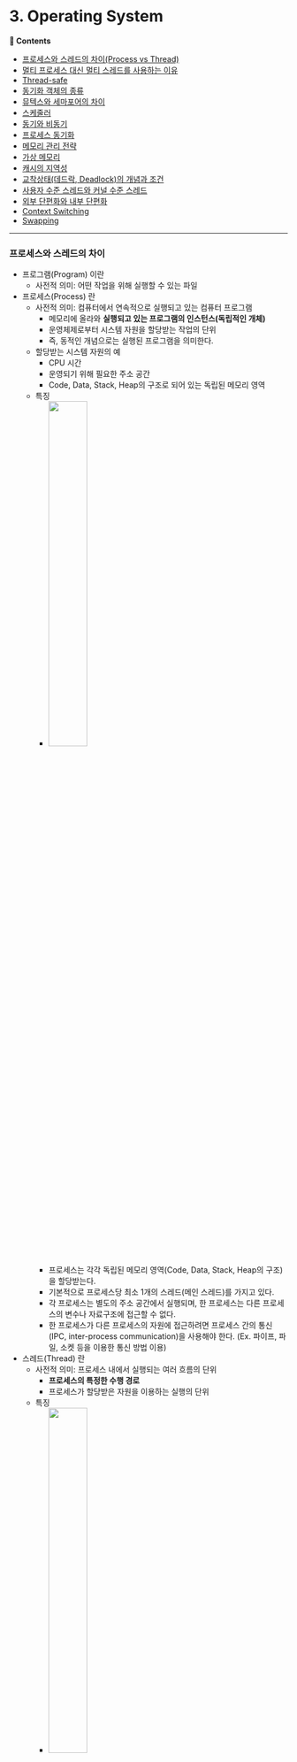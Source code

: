 # 3. Operating System

**:book: Contents**

- [프로세스와 스레드의 차이(Process vs Thread)](#프로세스와-스레드의-차이)
- [멀티 프로세스 대신 멀티 스레드를 사용하는 이유](#멀티-프로세스-대신-멀티-스레드를-사용하는-이유)
- [Thread-safe](#thread-safe)
- [동기화 객체의 종류](#동기화-객체의-종류)
- [뮤텍스와 세마포어의 차이](#뮤텍스와-세마포어의-차이)
- [스케줄러](#스케줄러)
- [동기와 비동기](#동기와-비동기)
- [프로세스 동기화](#프로세스-동기화)
- [메모리 관리 전략](#메모리-관리-전략)
- [가상 메모리](#가상-메모리)
- [캐시의 지역성](#캐시의-지역성)
- [교착상태(데드락, Deadlock)의 개념과 조건](#교착상태의-개념과-조건)
- [사용자 수준 스레드와 커널 수준 스레드](#사용자-수준-스레드,-커널-수준-스레드)
- [외부 단편화와 내부 단편화](#외부-단편화와-내부-단편화)
- [Context Switching](#context-switching)
- [Swapping](#swapping)

---

### 프로세스와 스레드의 차이

- 프로그램(Program) 이란
  - 사전적 의미: 어떤 작업을 위해 실행할 수 있는 파일
- 프로세스(Process) 란
  - 사전적 의미: 컴퓨터에서 연속적으로 실행되고 있는 컴퓨터 프로그램
    - 메모리에 올라와 **실행되고 있는 프로그램의 인스턴스(독립적인 개체)**
    - 운영체제로부터 시스템 자원을 할당받는 작업의 단위
    - 즉, 동적인 개념으로는 실행된 프로그램을 의미한다.
  - 할당받는 시스템 자원의 예
    - CPU 시간
    - 운영되기 위해 필요한 주소 공간
    - Code, Data, Stack, Heap의 구조로 되어 있는 독립된 메모리 영역
  - 특징
    - <img src="./images/process.png" width="40%" height="40%">
    - 프로세스는 각각 독립된 메모리 영역(Code, Data, Stack, Heap의 구조)을 할당받는다.
    - 기본적으로 프로세스당 최소 1개의 스레드(메인 스레드)를 가지고 있다.
    - 각 프로세스는 별도의 주소 공간에서 실행되며, 한 프로세스는 다른 프로세스의 변수나 자료구조에 접근할 수 없다.
    - 한 프로세스가 다른 프로세스의 자원에 접근하려면 프로세스 간의 통신(IPC, inter-process communication)을 사용해야 한다. (Ex. 파이프, 파일, 소켓 등을 이용한 통신 방법 이용)
- 스레드(Thread) 란
  - 사전적 의미: 프로세스 내에서 실행되는 여러 흐름의 단위
    - **프로세스의 특정한 수행 경로**
    - 프로세스가 할당받은 자원을 이용하는 실행의 단위
  - 특징
    - <img src="./images/thread.png" width="40%" height="40%">
    - 스레드는 프로세스 내에서 각각 Stack만 따로 할당받고 Code, Data, Heap 영역은 공유한다.
    - 스레드는 한 프로세스 내에서 동작되는 여러 실행의 흐름으로, 프로세스 내의 주소 공간이나 자원들(힙 공간 등)을 같은 프로세스 내에 스레드끼리 공유하면서 실행된다.
    - 같은 프로세스 안에 있는 여러 스레드들은 같은 힙 공간을 공유한다. 반면에 프로세스는 다른 프로세스의 메모리에 직접 접근할 수 없다.
    - 각각의 스레드는 별도의 레지스터와 스택을 갖고 있지만, 힙 메모리는 서로 읽고 쓸 수 있다.
    - 한 스레드가 프로세스 자원을 변경하면, 다른 이웃 스레드(sibling thread)도 그 변경 결과를 즉시 볼 수 있다.
- 자바 스레드(Java Thread) 란
  - 일반 스레드와 거의 차이가 없으며, JVM가 운영체제의 역할을 한다.
  - 자바에는 프로세스가 존재하지 않고 스레드만 존재하며, 자바 스레드는 JVM에 의해 스케줄되는 실행 단위 코드 블록이다.
  - 자바에서 스레드 스케줄링은 전적으로 JVM에 의해 이루어진다.
  - 아래와 같은 스레드와 관련된 많은 정보들도 JVM이 관리한다.
    - 스레드가 몇 개 존재하는지
    - 스레드로 실행되는 프로그램 코드의 메모리 위치는 어디인지
    - 스레드의 상태는 무엇인지
    - 스레드 우선순위는 얼마인지
  - 즉, 개발자는 자바 스레드로 작동할 스레드 코드를 작성하고, 스레드 코드가 생명을 가지고 실행을 시작하도록 JVM에 요청하는 일 뿐이다.

> :arrow_double_up:[Top](#3-operating-system) :leftwards_arrow_with_hook:[Back](https://github.com/WeareSoft/tech-interview#3-operating-system) :information_source:[Home](https://github.com/WeareSoft/tech-interview#tech-interview)
>
> - [https://gmlwjd9405.github.io/2018/09/14/process-vs-thread.html](https://gmlwjd9405.github.io/2018/09/14/process-vs-thread.html)
> - [https://brunch.co.kr/@kd4/3](https://brunch.co.kr/@kd4/3)
> - [https://magi82.github.io/process-thread/](https://magi82.github.io/process-thread/)
> - [https://jaybdev.net/2017/06/05/Java-3/](https://jaybdev.net/2017/06/05/Java-3/)
> - [http://includestdio.tistory.com/6](http://includestdio.tistory.com/6)
> - [https://lalwr.blogspot.com/2016/02/process-thread.html](https://lalwr.blogspot.com/2016/02/process-thread.html)

### 멀티 프로세스 대신 멀티 스레드를 사용하는 이유

- 쉽게 설명하면, 프로그램을 여러 개 키는 것보다 하나의 프로그램 안에서 여러 작업을 해결하는 것이다.
  - <img src="./images/multi-thread.png" width="50%" height="50%">

1. 자원의 효율성 증대
   - 멀티 프로세스로 실행되는 작업을 멀티 스레드로 실행할 경우, **프로세스를 생성하여 자원을 할당하는 시스템 콜이 줄어들어** 자원을 효율적으로 관리할 수 있다.
     - 프로세스 간의 Context Switching시 단순히 CPU 레지스터 교체 뿐만 아니라 RAM과 CPU 사이의 캐시 메모리에 대한 데이터까지 초기화되므로 오버헤드가 크기 때문
   - 스레드는 프로세스 내의 메모리를 공유하기 때문에 독립적인 프로세스와 달리 스레드 간 데이터를 주고 받는 것이 간단해지고 시스템 자원 소모가 줄어들게 된다.
2. 처리 비용 감소 및 응답 시간 단축
   - 또한 프로세스 간의 통신(IPC)보다 스레드 간의 통신의 비용이 적으므로 작업들 간의 통신의 부담이 줄어든다.
     - 스레드는 Stack 영역을 제외한 모든 메모리를 공유하기 때문
   - 프로세스 간의 전환 속도보다 스레드 간의 전환 속도가 빠르다.
     - Context Switching시 스레드는 Stack 영역만 처리하기 때문

- **_주의할 점!_**
  - **동기화 문제**
  - 스레드 간의 자원 공유는 전역 변수(데이터 세그먼트)를 이용하므로 함께 상용할 때 충돌이 발생할 수 있다.

> :arrow_double_up:[Top](#3-operating-system) :leftwards_arrow_with_hook:[Back](https://github.com/WeareSoft/tech-interview#3-operating-system) :information_source:[Home](https://github.com/WeareSoft/tech-interview#tech-interview)
>
> - [http://you9010.tistory.com/136](http://you9010.tistory.com/136)

### Thread-safe

- **Thread-safe란?**
  - 직역하면 **스레드 안전**.
  - 멀티스레드 환경에서 <u>여러 스레드</u>가 동시에 <u>하나의 객체 및 변수(공유 자원)</u>에 접근할 때, 의도한 대로 동작하는 것을 말한다.
  - 이러한 상황을 "Thead-safe하다" 라고 표현한다.
- **Thread-safe하게 구현하기**
  - Thread-safe하기 위해서는 공유 자원에 접근하는 임계영역(critical section)을 동기화 기법으로 제어해줘야 한다.
    - 이를 '상호배제'라고 한다.
  - 동기화 기법으로는 Mutex나 Semaphore 등이 있다.
- **Reentrant** - Reentrant는 **재진입성**이라는 의미로, 어떤 함수가 Reentrant하다는 것은 여러 스레드가 동시에 접근해도 언제나 같은 실행 결과를 보장한다는 의미이다. - 이를 만족하기 위해서 해당 서브루틴에서는 공유자원을 사용하지 않으면 된다. - 예를들어 정적(전역) 변수를 사용하거나 반환하면 안 되고 호출 시 제공된 매개변수만으로 동작해야한다. - 따라서, Reentrant하다면 Thread-safe하지만 그 역은 성립하지 않는다.
  > :arrow_double_up:[Top](#3-operating-system) :leftwards_arrow_with_hook:[Back](https://github.com/WeareSoft/tech-interview#3-operating-system) :information_source:[Home](https://github.com/WeareSoft/tech-interview#tech-interview)

> - [위키백과 - 재진입성](https://ko.wikipedia.org/wiki/%EC%9E%AC%EC%A7%84%EC%9E%85%EC%84%B1)
> - [[OS] Thread Safe란? - 곰팡](gompangs.tistory.com/7)
> - [스레드-안전(Thread-safe)과 재진입가능(Reentrant)의 차이 - 커피한잔의 여유와 코딩](sjava.net/tag/thread-safe/)

### 동기화 객체의 종류

- 스레드 동기화 방법
  1. 실행 순서의 동기화
     - 스레드의 실행순서를 정의하고, 이 순서에 반드시 따르도록 하는 것
  2. 메모리 접근에 대한 동기화
     - 메모리 접근에 있어서 동시접근을 막는 것
     - 실행의 순서가 중요한 상황이 아니고, 한 순간에 하나의 스레드만 접근하면 되는 상황을 의미
- 동기화 기법의 종류
  1. 유저 모드 동기화
     - 커널의 힘을 빌리지 않는(커널 코드가 실행되지 않는) 동기화 기법
     - 성능상 이점, 기능상의 제한
     - **Ex) 크리티컬 섹션 기반의 동기화, 인터락 함수 기반의 동기화**
  2. 커널 모드 동기화
     - 커널에서 제공하는 동기화 기능을 활용하는 방법
     - 커널 모드로의 변경이 필요하고 이는 성능 저하로 이어짐, 다양한 기능 활용 가능
     - **Ex) 뮤텍스 기반의 동기화, 세마포어 기반의 동기화, 이름있는 뮤텍스 기반의 프로세스 동기화, 이벤트 기반의 동기화**

> :arrow_double_up:[Top](#3-operating-system) :leftwards_arrow_with_hook:[Back](https://github.com/WeareSoft/tech-interview#3-operating-system) :information_source:[Home](https://github.com/WeareSoft/tech-interview#tech-interview)
>
> - [http://christin2.tistory.com/entry/Chapter-13-%EC%93%B0%EB%A0%88%EB%93%9C-%EB%8F%99%EA%B8%B0%ED%99%94-%EA%B8%B0%EB%B2%95-1](http://christin2.tistory.com/entry/Chapter-13-%EC%93%B0%EB%A0%88%EB%93%9C-%EB%8F%99%EA%B8%B0%ED%99%94-%EA%B8%B0%EB%B2%95-1)
> - [https://m.blog.naver.com/PostView.nhn?blogId=smuoon4680&logNo=50127179815&proxyReferer=https%3A%2F%2Fwww.google.co.kr%2F](https://m.blog.naver.com/PostView.nhn?blogId=smuoon4680&logNo=50127179815&proxyReferer=https%3A%2F%2Fwww.google.co.kr%2F)

### 뮤텍스와 세마포어의 차이

- 뮤텍스(Mutex)
  - 공유된 자원의 데이터를 **여러 스레드가** 접근하는 것을 막는 것
  - 상호배제라고도 하며, Critical Section을 가진 스레드의 Running time이 서로 겹치지 않도록 각각 단독으로 실행하게 하는 기술이다.
  - 다중 프로세스들의 공유 리소스에 대한 접근을 조율하기 위해 synchronized 또는 lock을 사용한다.
    - 즉, 뮤텍스 객체를 두 스레드가 동시에 사용할 수 없다.
- 세마포어(Semaphore)
  - 공유된 자원의 데이터를 **여러 프로세스가** 접근하는 것을 막는 것
  - 리소스 상태를 나타내는 간단한 카운터로 생각할 수 있다.
    - 운영체제 또는 커널의 한 지정된 저장장치 내의 값이다.
    - 일반적으로 비교적 긴 시간을 확보하는 리소스에 대해 이용한다.
    - 유닉스 시스템 프로그래밍에서 세마포어는 운영체제의 리소스를 경쟁적으로 사용하는 다중 프로세스에서 행동을 조정하거나 또는 동기화 시키는 기술이다.
  - 공유 리소스에 접근할 수 있는 프로세스의 최대 허용치만큼 동시에 사용자가 접근하여 사용할 수 있다.
  - 각 프로세스는 세마포어 값은 확인하고 변경할 수 있다.
    - 1. 사용 중이지 않는 자원의 경우 그 프로세스가 즉시 자원을 사용할 수 있다.
    - 2. 이미 다른 프로세스에 의해 사용 중이라는 사실을 알게 되면 재시도하기 전에 일정 시간을 기다려야 한다.
    - 세마포어를 사용하는 프로세스는 그 값을 확인하고, 자원을 사용하는 동안에는 그 값을 변경함으로써 다른 세마포어 사용자들이 기다리도록 해야한다.
  - 세마포어는 이진수 (0 또는 1)를 사용하거나, 또는 추가적인 값을 가질 수도 있다.
- 차이
  1. 가장 큰 차이점은 관리하는 **동기화 대상의 개수**
     - Mutex는 동기화 대상이 오직 하나뿐일 때, Semaphore는 동기화 대상이 하나 이상일 때 사용한다.
  2. Semaphore는 Mutex가 될 수 있지만 Mutex는 Semaphore가 될 수 없다.
     - Mutex는 상태가 0, 1 두 개 뿐인 binary Semaphore
  3. Semaphore는 소유할 수 없는 반면, Mutex는 소유가 가능하며 소유주가 이에 대한 책임을 가진다.
     - Mutex 의 경우 상태가 두개 뿐인 lock 이므로 lock 을 가질 수 있다.
  4. Mutex의 경우 Mutex를 소유하고 있는 스레드가 이 Mutex를 해제할 수 있다. 하지만 Semaphore의 경우 이러한 Semaphore를 소유하지 않는 스레드가 Semaphore를 해제할 수 있다.
  5. Semaphore는 시스템 범위에 걸쳐있고 파일시스템상의 파일 형태로 존재하는 반면 Mutex는 프로세스 범위를 가지며 프로세스가 종료될 때 자동으로 Clean up 된다.

> :arrow_double_up:[Top](#3-operating-system) :leftwards_arrow_with_hook:[Back](https://github.com/WeareSoft/tech-interview#3-operating-system) :information_source:[Home](https://github.com/WeareSoft/tech-interview#tech-interview)
>
> - [http://jwprogramming.tistory.com/13](http://jwprogramming.tistory.com/13)

### 스케줄러

> :arrow_double_up:[Top](#3-operating-system) :leftwards_arrow_with_hook:[Back](https://github.com/WeareSoft/tech-interview#3-operating-system) :information_source:[Home](https://github.com/WeareSoft/tech-interview#tech-interview)
>
> - []()

### 동기와 비동기

이 개념은 OS에서 뿐만 아니라 여러가지 분야에서도 쓰인다.

- **동기(Synchronous)란?**
  > '동기' 라고하면 다수의 개채들이 동일(일정)한 **무언가**를 가지는 것. 또는 **무언가**가 동일(일정)하게 되는 것.
  - 그 **무언가**는 `상태`가 될 수 있고 `행위`가 될 수 있고, `시간`,`속도`, `주기`, `출현` 등이 될 수 있다.
  - 여기서 말하는 '동기'는 두개의 프로세스가 데이터를 주고 받을 때, 주고 받는 `순서`(또는 `시간`)가 일정하다는 것을 뜻한다. (너 한번, 나 한번)
- **비동기(Asynchronous)란?**
  - '동기'가 아닌 것.
- **동기식, 동기적이다.**
  - 어떤 작업을 요청했을 때 그 작업이 종료될 때까지 기다린 후 다음 작업을 수행한다.
    - 데이터를 주고받는 '순서'가 중요할때 사용된다.
    - 요청한 작업만 처리하면 되기 때문에 전체적인 수행 속도는 빠를 수 있다. (일만 하면 된다)
    - 한 작업에 대한 시간이 길어질 경우, 전체 응답이 지연될 수 있다.
- **비동기식, 비동기적이다.**
  - 어떤 작업을 요청했을 때 그 작업이 종료될 때까지 기다리지 않고(작업을 위임하고), 다음 작업을 수행한다. 요청했던 작업이 끝나면 결과를 받고, 그에 따른 추가 작업이 있다면 수행한다.
    - 요청 순서에 상관없이, 동시에 다수의 작업을 처리할 수 있다.
    - 작업이 끝날 때 따로 이벤트를 감지하고 결과를 받아 그에 따른 추가 작업을 해줘야하기 때문에, 비교적 느릴 수 있다.
    - I/O 작업이 잦고, 빠른 응답속도를 요구하는 프로그램에 적합하다.

> :arrow_double_up:[Top](#3-operating-system) :leftwards_arrow_with_hook:[Back](https://github.com/WeareSoft/tech-interview#3-operating-system) :information_source:[Home](https://github.com/WeareSoft/tech-interview#tech-interview)
>
> - [동기(Sync) 와 비동기(Async) - 리충닷컴](http://leechoong.com/posts/2017/nodejs_syncasync/)
> - [Sync async-blocking-nonblocking-io - Choloh Bae](https://www.slideshare.net/unitimes/sync-asyncblockingnonblockingio)
> - [Synchronous(동기) Vs Asynchronous(비동기) - Nesoy Bolg](https://nesoy.github.io/articles/2017-01/Synchronized)

### 프로세스 동기화

> :arrow_double_up:[Top](#3-operating-system) :leftwards_arrow_with_hook:[Back](https://github.com/WeareSoft/tech-interview#3-operating-system) :information_source:[Home](https://github.com/WeareSoft/tech-interview#tech-interview)
>
> - []()

### 메모리 관리 전략

- 메모리 용량이 증가함에 따라 프로그램의 크기도 증가하기 때문에 메모리를 효율적으로 사용하기 위한 전략이 필요하다.

  - 효과적인 메모리 사용 (메모리 낭비 방지)
    1. 동적 적재 (Dynamic Loading)
    - 프로그램 실행에 반드시 필요한 루틴과 데이터만 적재하는 기법
    - 모든 루틴과 데이터는 항상 사용하지 않고, 실행 시 필요할 때에만 해당 부분을 메모리에 적재한다.
    2. 동적 연결 (Dynamic Linking)
    - 라이브러리 루틴 연결을 컴파일 시점에 하는 것이 아니라 실행 시점에 하는 기법
    3. 스와핑 (Swapping)
    - CPU에서 실행중이지 않은 프로세스는 저장장치의 Swap 영역으로 이동하여 메모리를 확보한다.
    - 문맥 교환으로 인한 오버헤드가 발생할 수 있고 속도가 느려지지만, 메모리 공간 확보에는 효율적이다.
  - 메모리 관리 전략

    1. 연속 메모리 할당

    - 프로세스를 메모리에 연속적으로 할당하는 기법
    - 할당과 제거를 반복하다보면 빈 공간들이 생겨나고 이로 인해 외부 단편화가 발생한다.
    - 외부 단편화를 줄이기 위하여 다음과 같은 메모리 할당 방식들이 있다.
      1. 최초 적합 (First fit)
      - 가장 처음 만나는 빈 메모리 공간에 프로세스를 할당
      2. 최적 적합 (Best fit)
      - 빈 메모리 공간의 크기와 프로세스의 크기 차이가 가장 적은 곳에 프로세스를 할당
      3. 최악 적합 (Worst fit)
      - 빈 메모리 공간의 크기와 프로세스의 크기 차이가 가장 큰 곳에 프로세스를 할당
      - 이렇게 생긴 빈 메모리 공간에 또 다른 프로세스를 할당할 수 있을 거라는 가정에 기인

    2. 페이징(Paging)

    - 메모리 공간이 연속적으로 할당되어야 한다는 제약조건을 없애는 메모리 관리 전략
    - 논리 메모리는 고정크기의 페이지, 물리메모리는 고정크기의 프레임 블록으로 나누어 관리
    - 프로세스가 사용하는 공간을 논리 메모리에서 여러 개의 페이지로 나누어 관리하고, 개별 페이지는 순서에 상관없이 물리 메모리에 있는 프레임에 매핑되어 저장
    - MMU(Memory Management Unit)의 재배치 레지스터 방식을 활용해 CPU가 마치 프로세스가 연속된 메모리에 할당된 것처럼 인식하도록 함
    - 내부 단편화 발생

    3. 세그멘테이션(Segmentation)

    - 페이징 기법과 반대로 논리 메모리와 물리 메모리를 같은 크기의 블록이 아닌, 서로 다른 크기의 논리적 단위인 세그먼트로 분할
    - 외부 단편화 발생

    4. 세그멘테이션 페이징 혼용 기법

    - 페이징과 세그멘테이션도 각각 내부 단편화와 외부 단편화가 발생
    - 페이징과 세그멘테이션을 혼용해 이러한 단편화를 최대한 줄이는 전략
    - 프로세스를 세그먼트(논리적 기능 단위)로 나눈 다음 세그먼트를 다시 페이지 단위로 나누어 관리
    - 매핑 테이블을 두 번 거쳐야하므로 속도가 느려짐

> :arrow_double_up:[Top](#3-operating-system) :leftwards_arrow_with_hook:[Back](https://github.com/WeareSoft/tech-interview#3-operating-system) :information_source:[Home](https://github.com/WeareSoft/tech-interview#tech-interview)
>
> - []()

### 가상 메모리

> :arrow_double_up:[Top](#3-operating-system) :leftwards_arrow_with_hook:[Back](https://github.com/WeareSoft/tech-interview#3-operating-system) :information_source:[Home](https://github.com/WeareSoft/tech-interview#tech-interview)
>
> - []()

### 캐시 메모리

- 주기억장치에서 자주 사용하는 프로그램과 데이터를 저장해두어 속도를 빠르게 하는 메모리

  - 캐시는 주기억장치보다 크기가 작다.
  - 캐시 기억장치와 주기억장치 사이에서 정보를 옮기는 것을 사상(Mapping, 매핑) 이라고 한다.
    - 매핑의 3가지 방법
    * 직접 매핑(Direct Mapping), 연관 매핑(Associate Mapping), 집합 연관 매핑(Set Associate Mapping)

- 속도가 빠른 장치와 느린 장치간의 속도 차에 따른 병목현상을 줄이기 위한 범용 메모리

  - 이를 위해서는 CPU가 어떤 데이터를 원하는지 어느 정도 예측할 수 있어야 한다.
  - 캐시 메모리에 CPU가 이후에 참조할, 필요 있는 정보가 어느 정도 들어있느냐에 따라 캐시의 성능이 좌우되기 때문이다.

- 주기억장치와 CPU사이에 위치
- 메모리 계층 구조에서 가장 빠른소자이며, 처리 속도가 거의 CPU의 속도와 비슷하다.
- 캐시메모리를 사용하면 주 기억장치를 접근하는 횟수가 줄어들어 컴퓨터의 처리 속도가 향상된다.
  - <img src = "https://img1.daumcdn.net/thumb/R1280x0/?scode=mtistory2&fname=https%3A%2F%2Fblog.kakaocdn.net%2Fdn%2Fv3WSG%2FbtqZFubbl5U%2FTI3gJmlT7Lw86Rk6gvwk4K%2Fimg.png">
    > :arrow_double_up:[Top](#3-operating-system)    :leftwards_arrow_with_hook:[Back](https://github.com/MinHeum/tech-interview#3-operating-system)    :information_source:[Home](https://github.com/MinHeum/tech-interview#tech-interview)

### 캐시의 지역성

- 캐시가 효율적으로 동작하려면, 캐시의 적중율(Hit-rate)를 극대화 시켜야한다.
- 캐시에 저장할 데이터가 지역성(Locality)을 가져야한다.
- 지역성이란, 데이터 접근이 시간적, 또는 공간적으로 가깝게 일어나는 것을 의미한다.
- 지역성의 전제 조건으로 프로그램은 모든 코드나 데이터를 균등하게 Access하지 않는다는 특성을 기본으로 한다.
- 즉, 지역성(Locality)이란 기억장치 내의 정보를 균일하게 Access하는 것이 아닌 어느 한 순간에 특정 부분을 집중적으로 참조하는 특성이다.

- 시간적 지역성

  - 특정 데이터가 한번 접근되었을 경우, 가까운 미래에 또 한 번 데이터에 접근할 가능성이 높은 것
  - 메모리 상의 같은 주소에 여러 차례 읽기 쓰기를 수행할 경우 상대적으로 작은 크기의 캐시를 사용해도 효율성을 꾀할 수 있음.

- 공간적 지역성
  - 특정 데이터와 가까운 주소가 순서대로 접근되었을 경우
  - CPU 캐시나 디스크 캐시의 경우 한 메모리 주소에 접근할 때 그 주소뿐 아니라 해당 블록을 전부 캐시에 가져오게 된다.
  - 이 때 메모리 주소를 오름차순이나 내림차순으로 접근한다면 캐시에 이미 저장된 같은 블록의 데이터를 접근하게 되므로 캐시의 효율성이 크게 향상된다.

> :arrow_double_up:[Top](#3-operating-system) :leftwards_arrow_with_hook:[Back](https://github.com/MinHeum/tech-interview#3-operating-system) :information_source:[Home](https://github.com/MinHeum/tech-interview#tech-interview)
>
> - [굳세게 코딩하는 단발머리 첼씨](https://chelseashin.tistory.com/43)

### 교착상태의 개념과 조건

- 교착상태(데드락, Deadlock) 란
  - 첫 번째 스레드는 두 번째 스레드가 들고 있는 객체의 락이 풀리기를 기다리고 있고, 두 번째 스레드 역시 첫 번째 스레드가 들고 있는 객체의 락이 풀리기를 기다리는 상황을 일컷는다.
  - 모든 스레드가 락이 풀리기를 기다리고 있기 때문에, 무한 대기 상태에 빠지게 된다. 이런 스레드를 교착상태에 빠졌다고 한다.
- 교착상태의 4가지 조건
  1. 상호 배제(mutual exclusion)
     - 한 번에 한 프로세스만 공유 자원을 사용할 수 있다.
     - 좀 더 정확하게는, 공유 자원에 대한 접근 권한이 제한된다. 자원의 양이 제한되어 있더라도 교착상태는 발생할 수 있다.
  2. 들고 기다리기(hold and wait) = **점유대기**
     - 공유 자원에 대한 접근 권한을 갖고 있는 프로세스가, 그 접근 권한을 양보하지 않은 상태에서 다른 자원에 대한 접근 권한을 요구할 수 있다.
  3. 선취(preemption) 불가능 = **비선점**
     - 한 프로세스가 다른 프로세스의 자원 접근 권한을 강제로 취소할 수 없다.
  4. 대기 상태의 사이클(circular wait) = **순환대기**
     - 두 개 이상의 프로세스가 자원 접근을 기다리는데, 그 관계에 사이클이 존재한다.
- 교착상태 방지
  - 4가지 조건들 가운데 하나를 제거하면 된다.
  - 공유 자원 중 많은 경우가 한 번에 한 프로세스만 사용할 수 있기 때문에(예를 들어, 프린트) 1번 조건은 제거하기 어렵다.
  - 대부분의 교착상태 방지 알고리즘은 4번 조건, 즉 대기 상태의 사이클이 발생하는 일을 막는 데 초점이 맞춰져 있다.

> :arrow_double_up:[Top](#3-operating-system) :leftwards_arrow_with_hook:[Back](https://github.com/WeareSoft/tech-interview#3-operating-system) :information_source:[Home](https://github.com/WeareSoft/tech-interview#tech-interview)
>
> - [코딩 인터뷰 완전 분석, 프로그래밍인사이트](https://www.kyobobook.co.kr/product/detailViewKor.laf?mallGb=KOR&ejkGb=KOR&barcode=9788966263080&OV_REFFER=http://click.linkprice.com/click.php?m=kbbook&a=A100532541&l=9999&l_cd1=0&u_id=jm0gctc7ca029ofs02yqe&l_cd2=0&tu=https%3A%2F%2Fwww.kyobobook.co.kr%2Fproduct%2FdetailViewKor.laf%3FmallGb%3DKOR%26ejkGb%3DKOR%26barcode%3D9788966263080)

### 사용자 수준 스레드와 커널 수준 스레드

> :arrow_double_up:[Top](#3-operating-system) :leftwards_arrow_with_hook:[Back](https://github.com/WeareSoft/tech-interview#3-operating-system) :information_source:[Home](https://github.com/WeareSoft/tech-interview#tech-interview)
>
> - []()

### 외부 단편화와 내부 단편화

> :arrow_double_up:[Top](#3-operating-system) :leftwards_arrow_with_hook:[Back](https://github.com/WeareSoft/tech-interview#3-operating-system) :information_source:[Home](https://github.com/WeareSoft/tech-interview#tech-interview)
>
> - []()

### Context Switching

> :arrow_double_up:[Top](#3-operating-system) :leftwards_arrow_with_hook:[Back](https://github.com/WeareSoft/tech-interview#3-operating-system) :information_source:[Home](https://github.com/WeareSoft/tech-interview#tech-interview)

- Context Switching이란?
  - 현재 진행하고 있는 Task(Process, Thread)의 상태를 저장하고 다음 진행할 Task의 상태 값을 읽어 적용하는 과정을 말한다.
- Context Switching 과정
  1. Task의 대부분 정보는 Register에 저장되고 PCB(Process Control Block)로 관리된다.
  2. 현재 실행하고 있는 Task의 PCB 정보를 저장한다. (Process Stack, Ready Queue)
  3. 다음 실행할 Task의 PCB 정보를 읽어 Register에 적재하고 CPU가 이전에 진행했던 과정을 연속적으로 수행할 수 있다.
- Context Switching Cost (Process vs Thread)
  - Process Context Switching 비용 > Thread Context Switching 비용
  - Thread는 Stack 영역을 제외한 모든 메모리를 공유하므로 Context Switching 수행 시 Stack 영역만 변경하면 되기 때문에 비용이 적게 든다.

> - [Context Switching이란?](https://nesoy.github.io/articles/2018-11/Context-Switching)

### Swapping

> :arrow_double_up:[Top](#3-operating-system) :leftwards_arrow_with_hook:[Back](https://github.com/WeareSoft/tech-interview#3-operating-system) :information_source:[Home](https://github.com/WeareSoft/tech-interview#tech-interview)
>
> - []()

---

## Reference

> - []()

## :house: [Home](https://github.com/WeareSoft/tech-interview)

